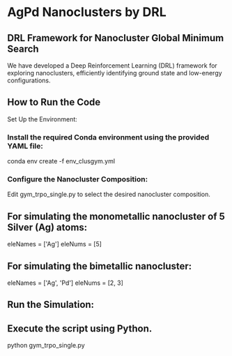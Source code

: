 # AgPd Nanoclusters by DRL

## DRL Framework for Nanocluster Global Minimum Search

We have developed a Deep Reinforcement Learning (DRL) framework for exploring nanoclusters, efficiently identifying ground state and low-energy configurations.


## How to Run the Code
Set Up the Environment:

### Install the required Conda environment using the provided YAML file:

conda env create -f env_clusgym.yml

### Configure the Nanocluster Composition:

Edit gym_trpo_single.py to select the desired nanocluster composition.

## For simulating the monometallic nanocluster of 5 Silver (Ag) atoms:

eleNames = ['Ag']
eleNums = [5]

## For simulating the bimetallic nanocluster:

eleNames = ['Ag', 'Pd']
eleNums = [2, 3]

## Run the Simulation:

## Execute the script using Python.

python gym_trpo_single.py

